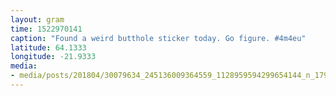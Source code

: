 ```yaml
---
layout: gram
time: 1522970141
caption: "Found a weird butthole sticker today. Go figure. #4m4eu"
latitude: 64.1333
longitude: -21.9333
media:
- media/posts/201804/30079634_245136009364559_1128959594299654144_n_17907287203152357.jpg
---
```

